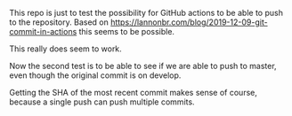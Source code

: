 This repo is just to test the possibility for GitHub actions to be able to push to the repository. Based on https://lannonbr.com/blog/2019-12-09-git-commit-in-actions this seems to be possible.

This really does seem to work.

Now the second test is to be able to see if we are able to push to master, even though the original commit is on develop.

Getting the SHA of the most recent commit makes sense of course, because a single push can push multiple commits.
